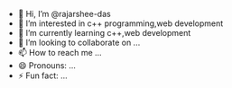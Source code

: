 - 👋 Hi, I’m @rajarshee-das
- 👀 I’m interested in c++ programming,web development
- 🌱 I’m currently learning c++,web development
- 💞️ I’m looking to collaborate on ...
- 📫 How to reach me ...
- 😄 Pronouns: ...
- ⚡ Fun fact: ...

<!---
rajarshee-das/rajarshee-das is a ✨ special ✨ repository because its `README.md` (this file) appears on your GitHub profile.
You can click the Preview link to take a look at your changes.
--->
